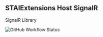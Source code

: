 ## STAIExtensions Host SignalR

SignalR Library

![GitHub Workflow Status](https://img.shields.io/github/workflow/status/TrevorMare/STAIExtensions/.NET?style=for-the-badge)

